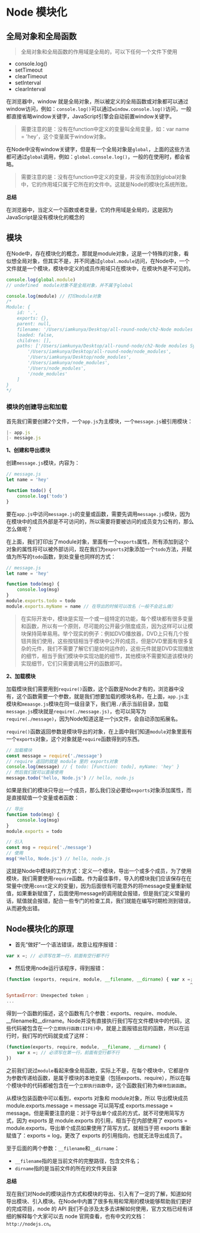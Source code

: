 # Node 模块化

## 全局对象和全局函数
> 全局对象和全局函数的作用域是全局的，可以下任何一个文件下使用

- console.log()
- setTimeout
- clearTimeout
- setInterval
- clearInterval

在浏览器中，window 就是全局对象，所以被定义的全局函数或对象都可以通过window访问，例如：`console.log()`可以通过`window.console.log()`访问，一般都直接省略window关键字，JavaScript引擎会自动前置window关键字。

> 需要注意的是：没有在function中定义的变量叫全局变量，如：var name = 'hey'，这个变量属于window对象。

在Node中没有window关键字，但是有一个全局对象是`global`，上面的这些方法都可通过`global`调用，例如：`global.console.log()`，一般的在使用时，都会省略。

> 需要注意的是：没有在function中定义的变量，并没有添加到global对象中，它的作用域只属于它所在的文件中。这就是Node的模块化系统所致。

**总结**

在浏览器中，当定义一个函数或者变量，它的作用域是全局的，这是因为JavaScript是没有模块化的概念的

## 模块
在Node中，存在模块化的概念，那就是module对象，这是一个特殊的对象，看似想全局对象，但其实不是，并不同通过`global.module`访问，在Node中，一个文件就是一个模块，模块中定义的成员作用域只在模块中，在模块外是不可见的。

```javascript
console.log(global.module) 
// undefined  module对象不是全局对象，并不属于global

console.log(module) // 打印module对象
/*
Module: {
    id: '.',
    exports: {},
    parent: null,
    filename: '/Users/iamkunya/Desktop/all-round-node/ch2-Node modules System/app1.js', 
    loaded: false,
    children: [],
    paths: ['/Users/iamkunya/Desktop/all-round-node/ch2-Node modules System/node_modules',
        '/Users/iamkunya/Desktop/all-round-node/node_modules',
        '/Users/iamkunya/Desktop/node_modules',
        '/Users/iamkunya/node_modules',
        '/Users/node_modules',
        '/node_modules'
    ]
}
*/
```

### 模块的创建导出和加载
首先我们需要创建2个文件，一个`app.js`为主模块，一个`message.js`被引用模块：

```javascript
|- app.js
|- message.js
```

**1、创建和导出模块**

创建`message.js`模块，内容为：

```javascript
// message.js
let name = 'hey'

function todo() {
    console.log('todo')
}
```

要在`app.js`中访问`message.js`的变量或函数，需要先调用`message.js`模块，因为在模块中的成员外部是不可访问的，所以需要将要被访问的成员变为公有的，那么怎么做呢？

在上面，我们打印出了module对象，里面有一个`exports`属性，所有添加到这个对象的属性将可以被外部访问，现在我们为`exports`对象添加一个`todo`方法，并赋值为所写的`todo`函数，到处变量也同样的方式：

```javascript
// message.js
let name = 'hey'

function todo(msg) {
    console.log(msg)
}
module.exports.todo = todo
module.exports.myName = name // 在导出的时候可以改名（一般不会这么做）
```

> 在实际开发中，模块是实现一个或一组特定的功能，每个模块都有很多变量和函数，所以有一个原则，尽可能的公开最少限度成员，因为这样可以让模块保持简单易用。举个现实的例子：例如DVD播放器，DVD上只有几个按钮共我们使用，这些按钮相当于模块中公开的成员，但是DVD里面有很多复杂的元件，我们不需要了解它们是如何运作的，这些元件就是DVD实现播放的细节，相当于我们模块中实现功能的细节，其他模块不需要知道该模块的实现细节，它们只需要调用公开的函数即可。

**2、加载模块**

加载模块我们需要用到`require()`函数，这个函数是Node才有的，浏览器中没有，这个函数需要一个参数，就是我们想要加载的模块名称，在上面，`app.js`主模块和`meaasge.js`模块在同一级目录下，我们用`./`表示当前目录，加载`message.js`模块就是`require(./message.js)`，也可以简写为`require(./message)`，因为Node知道这是一个js文件，会自动添加拓展名。

`require()`函数返回参数是模块导出的对象，在上面中我们知道`module`对象里面有一个`exports`对象，这个对象就是`require`函数得到的东西。

```javascript
// 加载模块
const message = require('./message')
// require 返回的就是 module 里的 exports对象
console.log(message) // { todo: [Function: todo], myName: 'hey' }
// 然后我们就可以直接使用
message.todo('hello, Node.js') // hello, node.js
```

如果是我们的模块只导出一个成员，那么我们没必要给`exports`对象添加属性，而是直接赋值一个变量或者函数：

```javascript
// 导出
function todo(msg) {
    console.log(msg)
}
module.exports = todo

// 引入
const msg = require('./message')
// 使用
msg('Hello, Node.js') // hello, node.js
```

这就是Node中模块的工作方式：定义一个模块，导出一个或多个成员，为了使用模块，我们需要使用`require`函数。作为最佳事件，导入的模块我们应该保存在在常量中(使用`const`定义的变量)，因为后面很有可能意外的将message变量重新赋值，如果重新赋值了，后面使用message的调用就会报错，但是我们定义常量的话，赋值就会报错，配合一些专门的检查工具，我们就能在编写时期检测到错误，从而避免出错。

## Node模块化的原理

- 首先“做好”一个语法错误，故意让程序报错：

```javascript
var x =; // 必须写在第一行，前面有空行都不行
```

- 然后使用node运行该程序，得到报错：

```javascript
(function (exports, require, module, __filename, __dirname) { var x =;
                                                                     ^

SyntaxError: Unexpected token ;
...
```

得到一个函数的描述，这个函数有几个参数：exports、require、module、\__filename和\__dirname。Node并没有直接执行我们写在文件模块中的代码，这些代码被包含在一个`立即执行函数(IIFE)`中，就是上面报错出现的函数，所以在运行时，我们写的代码就变成了这样：

```javascript
(function(exports, require, module, __filename, __dirname) {
    var x =; // 必须写在第一行，前面有空行都不行
})
```
之前我们说过`module`看起来像全局函数，实际上不是，在每个模块中，它都是作为参数传递给函数，是属于模块的本地变量（包括exports、require），所以在每个模块中的代码都被包含在一个`立即执行函数`中，这个函数我们称为`模块包装函数`。

从模块包装函数中可以看到，exports 对象和 module对象，所以 导出模块成员 module.exports.message = message 可以简写成 exports.message = message。但是需要注意的是：对于导出单个成员的方式，就不可使用简写方式，因为 exports 是 module.exports 的引用，相当于在内部使用了 exports = module.exports，导出单个成员如果使用了简写方式，就相当于把 exports 重新赋值了：exports = log，更改了 exports 的引用指向，也就无法导出成员了。

至于后面的两个参数：`__filename`和`__dirname`：
- `__filename`指的是当前文件的完整路径，包含文件名；
- `dirname`指的是当前文件的所在的文件夹目录

**总结**

现在我们对Node的模块运作方式和模块的导出、引入有了一定的了解，知道如何导出模块、引入模块。在Node中内置了很多有用和常用的模块能够帮助我们更好的完成项目，node 的 API 我们不会涉及太多去讲解如何使用，官方文档已经有详细的解释每个大家可以去 node 官网查看，也有中文的文档：`http://nodejs.cn`。


